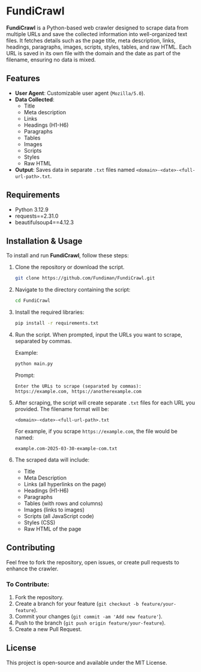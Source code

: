 # **FundiCrawl**

**FundiCrawl** is a Python-based web crawler designed to scrape data from multiple URLs and save the collected information into well-organized text files. It fetches details such as the page title, meta description, links, headings, paragraphs, images, scripts, styles, tables, and raw HTML. Each URL is saved in its own file with the domain and the date as part of the filename, ensuring no data is mixed.

## **Features**

- **User Agent**: Customizable user agent (`Mozilla/5.0`).
- **Data Collected**: 
  - Title
  - Meta description
  - Links
  - Headings (H1-H6)
  - Paragraphs
  - Tables
  - Images
  - Scripts
  - Styles
  - Raw HTML
- **Output**: Saves data in separate `.txt` files named `<domain>-<date>-<full-url-path>.txt`.

## **Requirements**

- Python 3.12.9
- requests==2.31.0
- beautifulsoup4==4.12.3

## **Installation & Usage**

To install and run **FundiCrawl**, follow these steps:

1. Clone the repository or download the script.
    ```bash
    git clone https://github.com/Fundiman/FundiCrawl.git
    ```

2. Navigate to the directory containing the script:
    ```bash
    cd FundiCrawl
    ```

3. Install the required libraries:
    ```bash
    pip install -r requirements.txt
    ```

4. Run the script. When prompted, input the URLs you want to scrape, separated by commas.

    Example:
    ```bash
    python main.py
    ```

    Prompt:
    ```
    Enter the URLs to scrape (separated by commas): https://example.com, https://anotherexample.com
    ```

5. After scraping, the script will create separate `.txt` files for each URL you provided. The filename format will be:

    ```
    <domain>-<date>-<full-url-path>.txt
    ```

    For example, if you scrape `https://example.com`, the file would be named:
    ```
    example.com-2025-03-30-example-com.txt
    ```

6. The scraped data will include:
    - Title
    - Meta Description
    - Links (all hyperlinks on the page)
    - Headings (H1-H6)
    - Paragraphs
    - Tables (with rows and columns)
    - Images (links to images)
    - Scripts (all JavaScript code)
    - Styles (CSS)
    - Raw HTML of the page

## **Contributing**

Feel free to fork the repository, open issues, or create pull requests to enhance the crawler.

### **To Contribute:**
1. Fork the repository.
2. Create a branch for your feature (`git checkout -b feature/your-feature`).
3. Commit your changes (`git commit -am 'Add new feature'`).
4. Push to the branch (`git push origin feature/your-feature`).
5. Create a new Pull Request.

## **License**

This project is open-source and available under the MIT License.